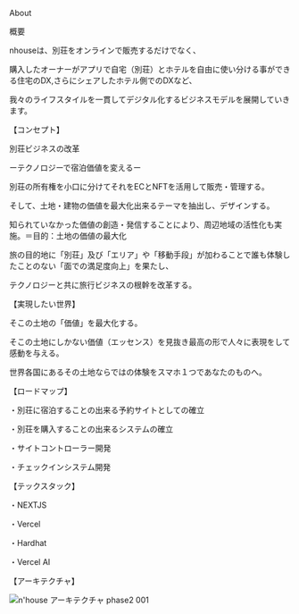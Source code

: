 About

概要


nhouseは、別荘をオンラインで販売するだけでなく、

購入したオーナーがアプリで自宅（別荘）とホテルを自由に使い分ける事ができる住宅のDX,さらにシェアしたホテル側でのDXなど、

我々のライフスタイルを一貫してデジタル化するビジネスモデルを展開していきます。



【コンセプト】

別荘ビジネスの改革

ーテクノロジーで宿泊価値を変えるー

別荘の所有権を小口に分けてそれをECとNFTを活用して販売・管理する。

そして、土地・建物の価値を最大化出来るテーマを抽出し、デザインする。

知られていなかった価値の創造・発信することにより、周辺地域の活性化も実施。＝目的：土地の価値の最大化

旅の目的地に「別荘」及び「エリア」や「移動手段」が加わることで誰も体験したことのない「面での満足度向上」を果たし、

テクノロジーと共に旅行ビジネスの根幹を改革する。



【実現したい世界】

そこの土地の「価値」を最大化する。

そこの土地にしかない価値（エッセンス）を見抜き最高の形で人々に表現をして感動を与える。

世界各国にあるその土地ならではの体験をスマホ１つであなたのものへ。



【ロードマップ】

・別荘に宿泊することの出来る予約サイトとしての確立

・別荘を購入することの出来るシステムの確立

・サイトコントローラー開発

・チェックインシステム開発



【テックスタック】

・NEXTJS

・Vercel

・Hardhat

・Vercel AI

【アーキテクチャ】

![‎n'house アーキテクチャ phase2 ‎001](https://github.com/n-house/n-house-mock-ai-crypto-hack/assets/28668647/bbe30b6a-0306-4f17-aaf1-6247e8952852)


